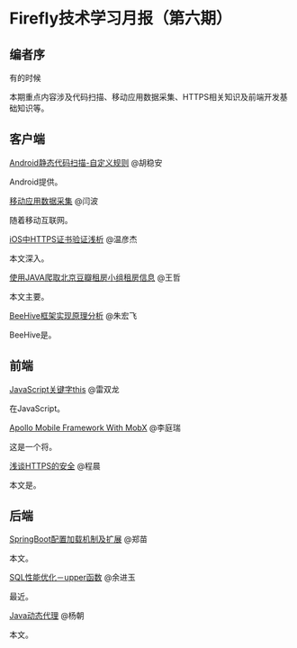 # Firefly技术学习月报（第六期）

## 编者序

有的时候

本期重点内容涉及代码扫描、移动应用数据采集、HTTPS相关知识及前端开发基础知识等。

## 客户端

[Android静态代码扫描-自定义规则](http://blog.csdn.net/qq309909897/article/details/62219479) @胡稳安
  
  Android提供。

[移动应用数据采集](https://github.com/yanbo200303/studynotes/blob/master/data_collection/%E7%A7%BB%E5%8A%A8%E5%BA%94%E7%94%A8%E6%95%B0%E6%8D%AE%E9%87%87%E9%9B%86.md) @闫波
  
  随着移动互联网。

[iOS中HTTPS证书验证浅析](http://www.jianshu.com/p/b909a9223c3b) @温彦杰
  
  本文深入。

[使用JAVA爬取北京豆瓣租房小组租房信息](https://wangzzzz.github.io/html/5/index.html) @王哲
  
  本文主要。

[BeeHive框架实现原理分析](http://www.jianshu.com/p/7546ef8743b8) @朱宏飞
  
  BeeHive是。

## 前端

[JavaScript关键字this](https://github.com/rayswim/blog/blob/master/src/this_in_javascript.md) @雷双龙
  
  在JavaScript。

[Apollo Mobile Framework With MobX](https://github.com/BinaryDevil/Post2Share/blob/master/Technical/React-Mobx.md) @李庭瑞
  
  这是一个将。

[浅谈HTTPS的安全](https://github.com/ToBeNumerOne/blog/blob/master/https-cookie-session.md) @程晨
  
  本文是。

## 后端

[SpringBoot配置加载机制及扩展](https://github.com/ZmRepo/ZmRepo.github.io/blob/master/SpringBoot%E9%85%8D%E7%BD%AE%E5%8A%A0%E8%BD%BD%E6%9C%BA%E5%88%B6%E5%8F%8A%E6%89%A9%E5%B1%95.md) @郑苗
  
  本文。

[SQL性能优化－upper函数](http://www.jianshu.com/p/7b72b0e0d29b) @余进玉
  
  最近。

[Java动态代理](https://github.com/gulfer/gulfer.github.io/blob/master/DynamicProxy.md) @杨朝
  
  本文。


